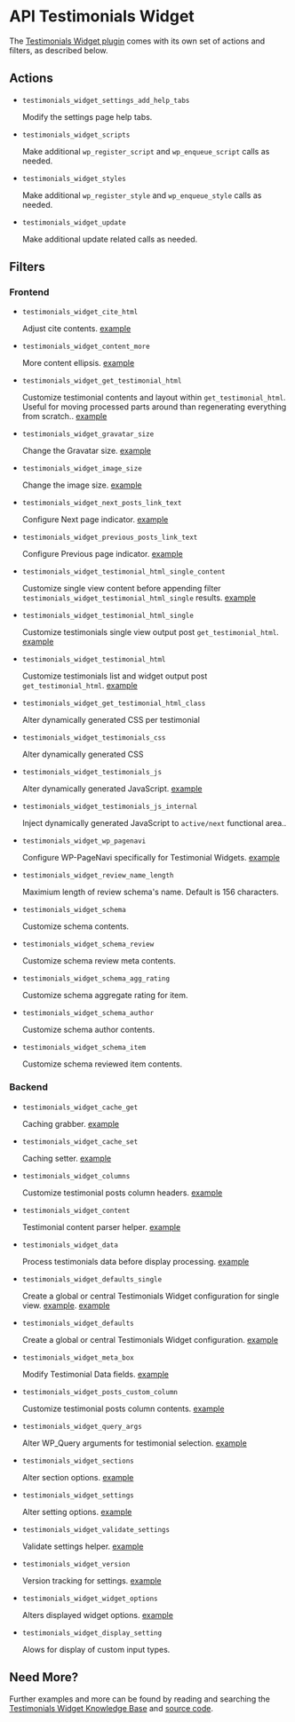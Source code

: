 # API Testimonials Widget

The [Testimonials Widget plugin](http://wordpress.org/plugins/testimonials-widget/) comes with its own set of actions and filters, as described below.

## Actions

* `testimonials_widget_settings_add_help_tabs`

	Modify the settings page help tabs.

* `testimonials_widget_scripts`

	Make additional `wp_register_script` and `wp_enqueue_script` calls as needed.

* `testimonials_widget_styles`

	Make additional `wp_register_style` and `wp_enqueue_style` calls as needed.

* `testimonials_widget_update`

	Make additional update related calls as needed.

## Filters

### Frontend

* `testimonials_widget_cite_html`

	Adjust cite contents. [example](https://aihrus.zendesk.com/entries/24012926-How-do-I-add-the-date-to-the-cite-)

* `testimonials_widget_content_more`

	More content ellipsis. [example](https://aihrus.zendesk.com/entries/23691577-How-do-I-change-the-more-content-ellipsis-)

* `testimonials_widget_get_testimonial_html`

	Customize testimonial contents and layout within `get_testimonial_html`. Useful for moving processed parts around than regenerating everything from scratch.. [example](https://aihrus.zendesk.com/entries/23693433-How-do-I-use-filter-testimonials-widget-get-testimonial-html-)

* `testimonials_widget_gravatar_size`

	Change the Gravatar size. [example](https://aihrus.zendesk.com/entries/23679271-How-do-I-change-the-Gravatar-size-)

* `testimonials_widget_image_size`

	Change the image size. [example](https://aihrus.zendesk.com/entries/23677122-How-do-I-change-the-image-size-)

* `testimonials_widget_next_posts_link_text`

	Configure Next page indicator. [example](https://aihrus.zendesk.com/entries/23691587-How-do-I-configure-Next-and-Previous-page-indicators-)

* `testimonials_widget_previous_posts_link_text`

	Configure Previous page indicator. [example](https://aihrus.zendesk.com/entries/23691587-How-do-I-configure-Next-and-Previous-page-indicators-)

* `testimonials_widget_testimonial_html_single_content`

	Customize single view content before appending filter `testimonials_widget_testimonial_html_single` results. [example](https://gist.github.com/michael-cannon/5833657)

* `testimonials_widget_testimonial_html_single`

	Customize testimonials single view output post `get_testimonial_html`. [example](https://aihrus.zendesk.com/entries/23679391-How-do-I-customize-my-testimonial-single-output-)

* `testimonials_widget_testimonial_html`

	Customize testimonials list and widget output post `get_testimonial_html`. [example](https://aihrus.zendesk.com/entries/23693413-How-do-I-customize-my-testimonial-list-and-widget-output-)

* `testimonials_widget_get_testimonial_html_class`

	Alter dynamically generated CSS per testimonial

* `testimonials_widget_testimonials_css`

	Alter dynamically generated CSS

* `testimonials_widget_testimonials_js`

	Alter dynamically generated JavaScript. [example](https://gist.github.com/michael-cannon/5833678)

* `testimonials_widget_testimonials_js_internal`

	Inject dynamically generated JavaScript to `active/next` functional area..

* `testimonials_widget_wp_pagenavi`

	Configure WP-PageNavi specifically for Testimonial Widgets. [example](https://aihrus.zendesk.com/entries/23679361-How-do-I-get-page-numbers-for-pagination-)

* `testimonials_widget_review_name_length`

	Maximium length of review schema's name. Default is 156 characters.

* `testimonials_widget_schema`

	Customize schema contents.

* `testimonials_widget_schema_review`

	Customize schema review meta contents.

* `testimonials_widget_schema_agg_rating`

	Customize schema aggregate rating for item.

* `testimonials_widget_schema_author`

	Customize schema author contents.

* `testimonials_widget_schema_item`

	Customize schema reviewed item contents.


### Backend

* `testimonials_widget_cache_get`
	
	Caching grabber. [example](https://gist.github.com/michael-cannon/5833685)

* `testimonials_widget_cache_set`
	
	Caching setter. [example](https://gist.github.com/michael-cannon/5833685)

* `testimonials_widget_columns`

	Customize testimonial posts column headers. [example](https://gist.github.com/michael-cannon/5833693)

* `testimonials_widget_content`

	Testimonial content parser helper. [example](https://gist.github.com/michael-cannon/5833700)

* `testimonials_widget_data`

	Process testimonials data before display processing. [example](https://aihrus.zendesk.com/entries/23692056-How-do-I-filter-the-testimonials-data-before-display-processing-)

* `testimonials_widget_defaults_single`

	Create a global or central Testimonials Widget configuration for single view. [example](https://aihrus.zendesk.com/entries/23679071-How-do-I-add-testimonial-excerpt-to-single-view-). [example](https://aihrus.zendesk.com/entries/23679111-How-do-I-show-the-expert-and-hide-the-image-in-the-testimonial-single-view-)

* `testimonials_widget_defaults`

	Create a global or central Testimonials Widget configuration. [example](https://aihrus.zendesk.com/entries/23691607-How-do-I-use-filter-testimonials-widget-defaults-)

* `testimonials_widget_meta_box`

	Modify Testimonial Data fields. [example](https://gist.github.com/michael-cannon/5833704)

* `testimonials_widget_posts_custom_column`

	Customize testimonial posts column contents. [example](https://gist.github.com/michael-cannon/5833716)

* `testimonials_widget_query_args`

	Alter WP_Query arguments for testimonial selection. [example](https://gist.github.com/michael-cannon/5833740)

* `testimonials_widget_sections`

	Alter section options. [example](https://gist.github.com/michael-cannon/5833757)

* `testimonials_widget_settings`

	Alter setting options. [example](https://gist.github.com/michael-cannon/5833757)

* `testimonials_widget_validate_settings`

	Validate settings helper. [example](https://gist.github.com/michael-cannon/5833768)

* `testimonials_widget_version`

	Version tracking for settings. [example](https://gist.github.com/michael-cannon/5833774)

* `testimonials_widget_widget_options`

	Alters displayed widget options. [example](https://gist.github.com/michael-cannon/5833782)

* `testimonials_widget_display_setting`

	Alows for display of custom input types.

## Need More?

Further examples and more can be found by reading and searching the [Testimonials Widget Knowledge Base](https://aihrus.zendesk.com/categories/20104507-Testimonials-Widget) and [source code](https://github.com/michael-cannon/testimonials-widget).
